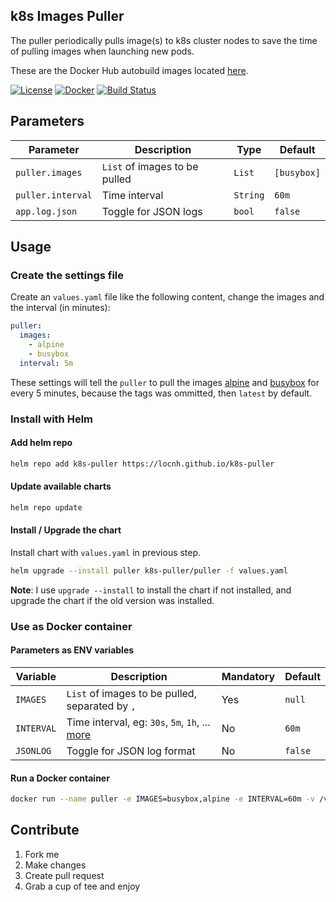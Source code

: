 ## k8s Images Puller
The puller periodically pulls image(s) to k8s cluster nodes to save the time of pulling images when launching new pods.

These are the Docker Hub autobuild images located [here](https://hub.docker.com/r/locnh/k8s-puller/).

[![License](https://img.shields.io/github/license/locnh/k8s-puller)](/LICENSE)
[![Docker](https://img.shields.io/docker/pulls/locnh/k8s-puller)](https://hub.docker.com/r/locnh/k8s-puller)
[![Build Status](https://travis-ci.org/locnh/k8s-puller.svg?branch=master)](https://travis-ci.org/locnh/k8s-puller)

## Parameters

| Parameter | Description | Type | Default |
|-----|-----|-----|-----|
| `puller.images` | `List` of images to be pulled | `List` | `[busybox]` |
| `puller.interval` | Time interval | `String` | `60m` |
| `app.log.json` | Toggle for JSON logs | `bool` | `false` |

## Usage
### Create the settings file

Create an `values.yaml` file like the following content, change the images and the interval (in minutes):
```yaml
puller:
  images:
    - alpine
    - busybox
  interval: 5m
```
These settings will tell the `puller` to pull the images [alpine](https://hub.docker.com/_/alpine/) and [busybox](https://hub.docker.com/_/busybox/) for every 5 minutes, because the tags was ommitted, then `latest` by default.

### Install with Helm
#### Add helm repo
```sh
helm repo add k8s-puller https://locnh.github.io/k8s-puller
```

#### Update available charts
```sh
helm repo update
```

#### Install / Upgrade the chart
Install chart with `values.yaml` in previous step.
```sh
helm upgrade --install puller k8s-puller/puller -f values.yaml
```

**Note**: I use `upgrade --install` to install the chart if not installed, and upgrade the chart if the old version was installed.


### Use as Docker container
#### Parameters as ENV variables

| Variable | Description | Mandatory | Default |
|-----|-----|-----|-----|
| `IMAGES` | `List` of images to be pulled, separated by `,` | Yes | `null` |
| `INTERVAL` | Time interval, eg: `30s`, `5m`, `1h`, ... [more](http://golang.org/pkg/time/#ParseDuration) | No | `60m` |
| `JSONLOG` | Toggle for JSON log format | No | `false` |

#### Run a Docker container

```sh
docker run --name puller -e IMAGES=busybox,alpine -e INTERVAL=60m -v /var/run/docker.sock:/var/run/docker.sock -d locnh/k8s-puller
```

## Contribute
1. Fork me
2. Make changes
3. Create pull request
4. Grab a cup of tee and enjoy

